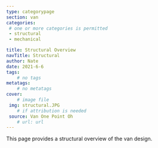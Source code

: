 ```yaml
---
type: categorypage
section: van
categories: 
 # one or more categories is permitted
 - structural
 - mechanical

title: Structural Overview
navTitle: Structural
author: Nate
date: 2021-6-6
tags:
	# no tags
metatags:
	# no metatags
cover: 
	# image file
 img: structural.JPG
	# if attribution is needed
 source: Van One Point Oh
	# url: url
---
```


This page provides a structural overview of the van design.



